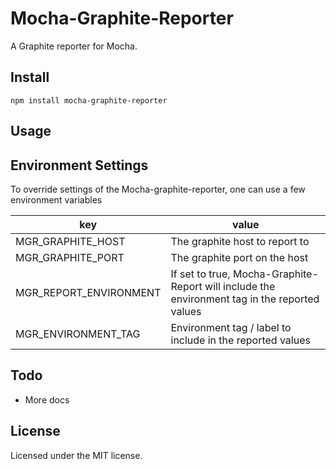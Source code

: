 # Mocha-Graphite-Reporter



A Graphite reporter for Mocha.

## Install

```
npm install mocha-graphite-reporter
```

## Usage

## Environment Settings
To override settings of the Mocha-graphite-reporter, one can use a few environment variables

|key                    |value                 |
|-----------------------|----------------------|
|MGR_GRAPHITE_HOST      |The graphite host to report to|
|MGR_GRAPHITE_PORT      |The graphite port on the host |
|MGR_REPORT_ENVIRONMENT |If set to true, Mocha-Graphite-Report will include the environment tag in the reported values|
|MGR_ENVIRONMENT_TAG    |Environment tag / label to include in the reported values|
  

## Todo

* More docs

## License

Licensed under the MIT license.
